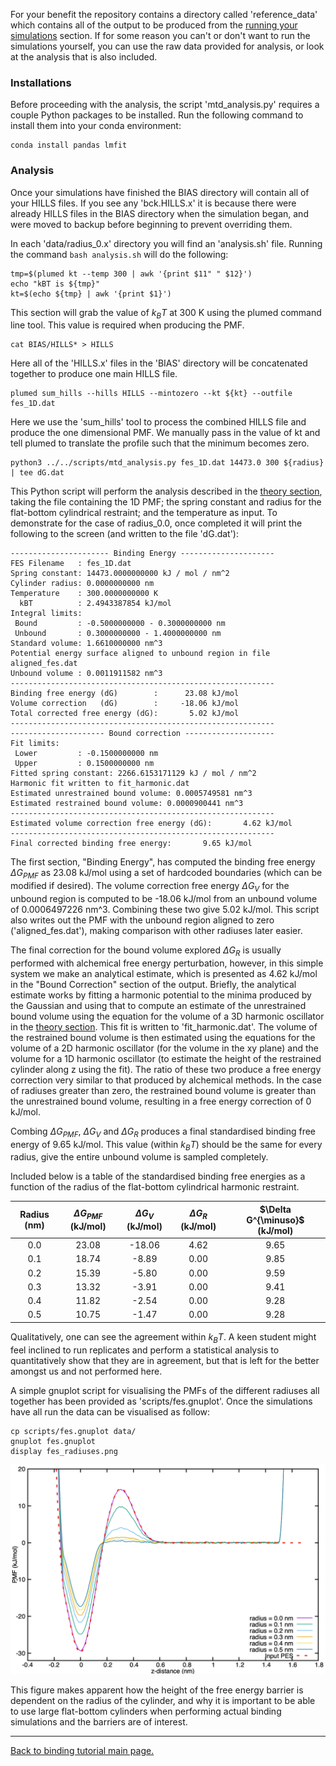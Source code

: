 For your benefit the repository contains a directory called 'reference_data' which contains all of the output to be produced from the [running your simulations](inputs.md) section. If for some reason you can't or don't want to run the simulations yourself, you can use the raw data provided for analysis, or look at the analysis that is also included.

<h3>Installations</h3>

Before proceeding with the analysis, the script 'mtd_analysis.py' requires a couple Python packages to be installed. Run the following command to install them into your conda environment:

```
conda install pandas lmfit
```

<h3>Analysis</h3>


Once your simulations have finished the BIAS directory will contain all of your HILLS files. If you see any 'bck.HILLS.x' it is because there were already HILLS files in the BIAS directory when the simulation began, and were moved to backup before beginning to prevent overriding them.

In each 'data/radius_0.x' directory you will find an 'analysis.sh' file. Running the command ```bash analysis.sh``` will do the following:

```
tmp=$(plumed kt --temp 300 | awk '{print $11" " $12}')
echo "kBT is ${tmp}"
kt=$(echo ${tmp} | awk '{print $1}')
```
This section will grab the value of $k_BT$ at 300 K using the plumed command line tool. This value is required when producing the PMF.

```
cat BIAS/HILLS* > HILLS
```
Here all of the 'HILLS.x' files in the 'BIAS' directory will be concatenated together to produce one main HILLS file. 

```
plumed sum_hills --hills HILLS --mintozero --kt ${kt} --outfile fes_1D.dat
```
Here we use the 'sum_hills' tool to process the combined HILLS file and produce the one dimensional PMF. We manually pass in the value of kt and tell plumed to translate the profile such that the minimum becomes zero.

```
python3 ../../scripts/mtd_analysis.py fes_1D.dat 14473.0 300 ${radius} | tee dG.dat
```
This Python script will perform the analysis described in the [theory section](theory.md), taking the file containing the 1D PMF; the spring constant and radius for the flat-bottom cylindrical restraint; and the temperature as input. To demonstrate for the case of radius_0.0, once completed it will print the following to the screen (and written to the file 'dG.dat'):

```
---------------------- Binding Energy ---------------------
FES Filename   : fes_1D.dat
Spring constant: 14473.0000000000 kJ / mol / nm^2
Cylinder radius: 0.0000000000 nm
Temperature    : 300.0000000000 K
  kBT          : 2.4943387854 kJ/mol
Integral limits:
 Bound         : -0.5000000000 - 0.3000000000 nm
 Unbound       : 0.3000000000 - 1.4000000000 nm
Standard volume: 1.6610000000 nm^3
Potential energy surface aligned to unbound region in file aligned_fes.dat
Unbound volume : 0.0011911582 nm^3
-----------------------------------------------------------
Binding free energy (dG)        :      23.08 kJ/mol
Volume correction   (dG)        :     -18.06 kJ/mol
Total corrected free energy (dG):       5.02 kJ/mol
-----------------------------------------------------------
--------------------- Bound correction --------------------
Fit limits:
 Lower         : -0.1500000000 nm
 Upper         : 0.1500000000 nm
Fitted spring constant: 2266.6153171129 kJ / mol / nm^2
Harmonic fit written to fit_harmonic.dat
Estimated unrestrained bound volume: 0.0005749581 nm^3
Estimated restrained bound volume: 0.0000900441 nm^3
-----------------------------------------------------------
Estimated volume correction free energy (dG):       4.62 kJ/mol
-----------------------------------------------------------
Final corrected binding free energy:       9.65 kJ/mol
```

The first section, "Binding Energy", has computed the binding free energy $\Delta G_{PMF}$ as 23.08 kJ/mol using a set of hardcoded boundaries (which can be modified if desired). The volume correction free energy $\Delta G_V$ for the unbound region is computed to be -18.06 kJ/mol from an unbound volume of 0.0006497226 nm^3. Combining these two give 5.02 kJ/mol. This script also writes out the PMF with the unbound region aligned to zero ('aligned_fes.dat'), making comparison with other radiuses later easier. 

The final correction for the bound volume explored $\Delta G_R$ is usually performed with alchemical free energy perturbation, however, in this simple system we make an analytical estimate, which is presented as 4.62 kJ/mol in the "Bound Correction" section of the output. Briefly, the analytical estimate works by fitting a harmonic potential to the minima produced by the Gaussian and using that to compute an estimate of the unrestrained bound volume using the equation for the volume of a 3D harmonic oscillator in the [theory section](theory.md). This fit is written to 'fit_harmonic.dat'. The volume of the restrained bound volume is then estimated using the equations for the volume of a 2D harmonic oscillator (for the volume in the xy plane) and the volume for a 1D harmonic oscillator (to estimate the height of the restrained cylinder along z using the fit). The ratio of these two produce a free energy correction very similar to that produced by alchemical methods. In the case of radiuses greater than zero, the restrained bound volume is greater than the unrestrained bound volume, resulting in a free energy correction of 0 kJ/mol. 

Combing $\Delta G_{PMF}$, $\Delta G_V$ and $\Delta G_R$ produces a final standardised binding free energy of 9.65 kJ/mol. This value (within $k_BT$) should be the same for every radius, give the entire unbound volume is sampled completely. 

Included below is a table of the standardised binding free energies as a function of the radius of the flat-bottom cylindrical harmonic restraint. 

| Radius (nm)   | $\Delta G_{PMF}$ (kJ/mol) | $\Delta G_{V}$ (kJ/mol) | $\Delta G_{R}$ (kJ/mol)  | $\Delta G^{\minuso}$ (kJ/mol) |
| :--------: | :-------: | :--------: | :--------: | :-------: |
|0.0 | 23.08 | -18.06 | 4.62 | 9.65 |
|0.1 | 18.74 | -8.89 | 0.00 | 9.85 |
|0.2 | 15.39 | -5.80 | 0.00 | 9.59 |
|0.3 | 13.32 | -3.91 | 0.00 | 9.41 |
|0.4 | 11.82 | -2.54 | 0.00 | 9.28 |
|0.5 | 10.75 | -1.47 | 0.00 | 9.28 |


Qualitatively, one can see the agreement within $k_BT$. A keen student might feel inclined to run replicates and perform a statistical analysis to quantitatively show that they are in agreement, but that is left for the better amongst us and not performed here. 

A simple gnuplot script for visualising the PMFs of the different radiuses all together has been provided as 'scripts/fes.gnuplot'. Once the simulations have all run the data can be visualised as follow:

```
cp scripts/fes.gnuplot data/
gnuplot fes.gnuplot
display fes_radiuses.png
```

<p align="center" >
<a href="link">
<img src="figures/fes_radiuses.png" alt="eg_pmf" width="700"></a></p>

This figure makes apparent how the height of the free energy barrier is dependent on the radius of the cylinder, and why it is important to be able to use large flat-bottom cylinders when performing actual binding simulations and the barriers are of interest.

---

[Back to binding tutorial main page.](../README.md)